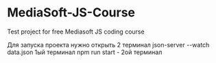 # MediaSoft-JS-Course

Test project for free Mediasoft JS coding course

Для запуска проекта нужно открыть 2 терминал
json-server --watch data.json 1ый терминал
npm run start - 2ой терминал
